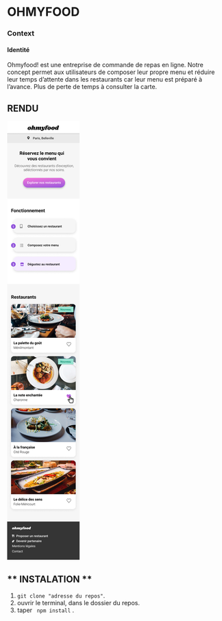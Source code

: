 # OHMYFOOD

### Context 

 #### Identité
Ohmyfood! est une entreprise de commande de repas en ligne. Notre concept permet aux
utilisateurs de composer leur propre menu et réduire leur temps d’attente dans les
restaurants car leur menu est préparé à l’avance. Plus de perte de temps à consulter la carte.


## RENDU 

![Rendu de l'app](Accueil.png)

## ** INSTALATION **

1. ` git clone "adresse du repos" `.
2. ouvrir le terminal, dans le dossier du repos.
3. taper ` npm install` .





